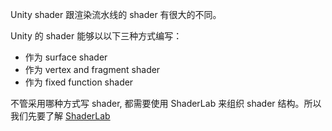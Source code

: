 Unity shader 跟渲染流水线的 shader 有很大的不同。

Unity 的 shader 能够以以下三种方式编写：

- 作为 surface shader
- 作为 vertex and fragment shader
- 作为 fixed function shader

不管采用哪种方式写 shader, 都需要使用 ShaderLab 来组织 shader 结构。所以我们先要了解 [ShaderLab](./ShaderLab.md)

